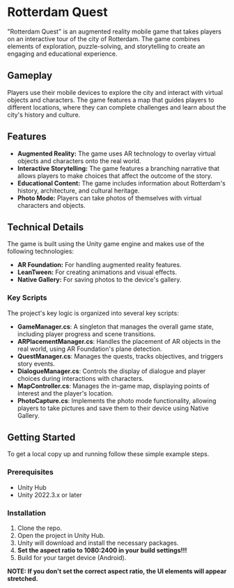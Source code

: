 # Rotterdam Quest

"Rotterdam Quest" is an augmented reality mobile game that takes players on an interactive tour of the city of Rotterdam. The game combines elements of exploration, puzzle-solving, and storytelling to create an engaging and educational experience.

## Gameplay

Players use their mobile devices to explore the city and interact with virtual objects and characters. The game features a map that guides players to different locations, where they can complete challenges and learn about the city's history and culture.

## Features

*   **Augmented Reality:** The game uses AR technology to overlay virtual objects and characters onto the real world.
*   **Interactive Storytelling:** The game features a branching narrative that allows players to make choices that affect the outcome of the story.
*   **Educational Content:** The game includes information about Rotterdam's history, architecture, and cultural heritage.
*   **Photo Mode:** Players can take photos of themselves with virtual characters and objects.

## Technical Details

The game is built using the Unity game engine and makes use of the following technologies:

*   **AR Foundation:** For handling augmented reality features.
*   **LeanTween:** For creating animations and visual effects.
*   **Native Gallery:** For saving photos to the device's gallery.

### Key Scripts

The project's key logic is organized into several key scripts:

*   **GameManager.cs**: A singleton that manages the overall game state, including player progress and scene transitions.
*   **ARPlacementManager.cs**: Handles the placement of AR objects in the real world, using AR Foundation's plane detection.
*   **QuestManager.cs**: Manages the quests, tracks objectives, and triggers story events.
*   **DialogueManager.cs**: Controls the display of dialogue and player choices during interactions with characters.
*   **MapController.cs**: Manages the in-game map, displaying points of interest and the player's location.
*   **PhotoCapture.cs**: Implements the photo mode functionality, allowing players to take pictures and save them to their device using Native Gallery.

## Getting Started

To get a local copy up and running follow these simple example steps.

### Prerequisites

*   Unity Hub
*   Unity 2022.3.x or later

### Installation

1.  Clone the repo.
2.  Open the project in Unity Hub.
3.  Unity will download and install the necessary packages.
4.  **Set the aspect ratio to 1080:2400 in your build settings!!!** 
5.  Build for your target device (Android).

**NOTE: If you don't set the correct aspect ratio, the UI elements will appear stretched.**

